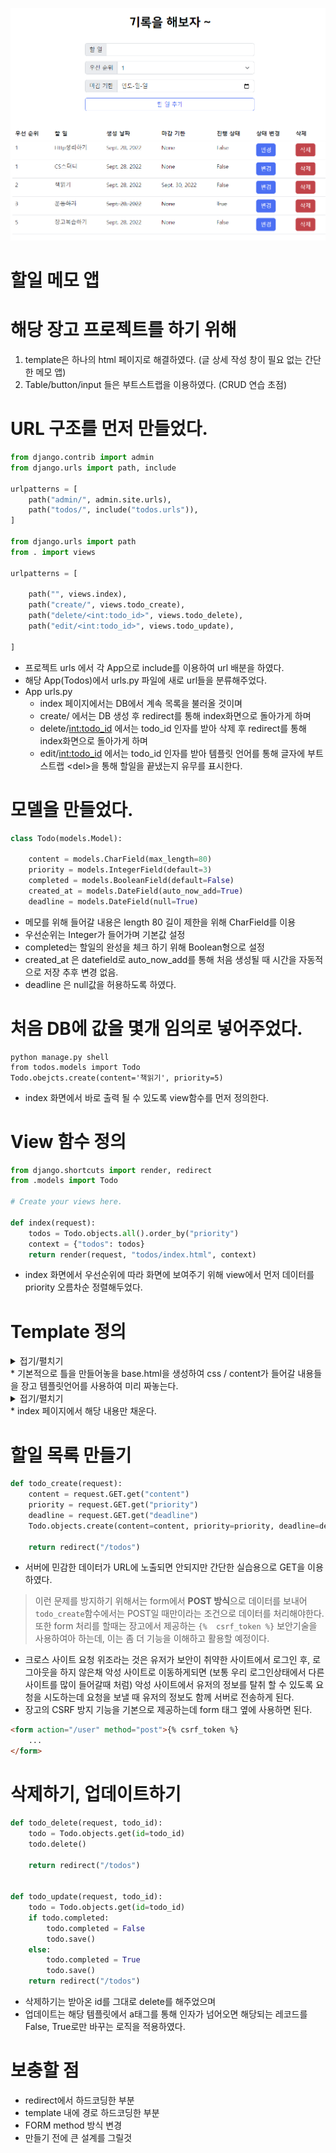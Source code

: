 ![스샷](../../screenshot/%ED%99%94%EB%A9%B4%20%EC%BA%A1%EC%B2%98%202022-09-28%20200655.png)

# 할일 메모 앱


# 해당 장고 프로젝트를 하기 위해
1.  template은 하나의 html 페이지로 해결하였다. (글 상세 작성 창이 필요 없는 간단한 메모 앱) 
2. Table/button/input 들은 부트스트랩을 이용하였다. (CRUD 연습 초점)

# URL 구조를 먼저 만들었다.
```python
from django.contrib import admin
from django.urls import path, include

urlpatterns = [
    path("admin/", admin.site.urls),
    path("todos/", include("todos.urls")),
]

from django.urls import path
from . import views

urlpatterns = [

    path("", views.index),
    path("create/", views.todo_create),
    path("delete/<int:todo_id>", views.todo_delete),
    path("edit/<int:todo_id>", views.todo_update),

]
```
* 프로젝트 urls 에서 각 App으로 include를 이용하여 url 배분을 하였다.
* 해당 App(Todos)에서 urls.py 파일에 새로 url들을 분류해주었다.
* App urls.py
    * index 페이지에서는 DB에서 계속 목록을 불러올 것이며
    * create/ 에서는 DB 생성 후 redirect를 통해 index화면으로 돌아가게 하며
    * delete/<int:todo_id> 에서는 todo_id 인자를 받아 삭제 후 redirect를 통해 index화면으로 돌아가게 하며
    * edit/<int:todo_id> 에서는 todo_id 인자를 받아 템플릿 언어를 통해 글자에 부트스트랩 \<del>을 통해 할일을 끝냈는지 유무를 표시한다.

# 모델을 만들었다.
```python
class Todo(models.Model):

    content = models.CharField(max_length=80)
    priority = models.IntegerField(default=3)
    completed = models.BooleanField(default=False)
    created_at = models.DateField(auto_now_add=True)
    deadline = models.DateField(null=True)
```

* 메모를 위해 들어갈 내용은 length 80 길이 제한을 위해 CharField를 이용
* 우선순위는 Integer가 들어가며 기본값 설정
* completed는 할일의 완성을 체크 하기 위해 Boolean형으로 설정
* created_at 은 datefield로 auto_now_add를 통해 처음 생성될 때 시간을 자동적으로 저장 추후 변경 없음.
* deadline 은 null값을 허용하도록 하였다.

# 처음 DB에 값을 몇개 임의로 넣어주었다.
```shell
python manage.py shell
from todos.models import Todo
Todo.obejcts.create(content='책읽기', priority=5)
```
* index 화면에서 바로 출력 될 수 있도록 view함수를 먼저 정의한다.

# View 함수 정의
```python
from django.shortcuts import render, redirect
from .models import Todo
 
# Create your views here.
  
def index(request):
    todos = Todo.objects.all().order_by("priority")
    context = {"todos": todos}
    return render(request, "todos/index.html", context)
```
* index 화면에서 우선순위에 따라 화면에 보여주기 위해 view에서 먼저 데이터를 priority 오름차순 정렬해두었다.

# Template 정의

<details>
<summary>접기/펼치기</summary>

```html
{% load static %}

<!DOCTYPE html>

<html lang="en">


<head>
  <meta charset="UTF-8">
  <meta http-equiv="X-UA-Compatible" content="IE=edge">
  <meta name="viewport" content="width=device-width, initial-scale=1.0">
  <link rel="stylesheet" href="{% static 'todos/css/styles.css' %}">
  <title>오늘의 할일</title>

  <!--부트스트랩 먹일곳-->
  {% block css %}
  {% endblock css %}
</head>
  
<body>
  <h1>기록을 해보자 ~</h1>

  <!--할일/우선순위/마감기한 입력할곳-->
  <div class="create_content">
    {% block create_content %}
    {% endblock create_content %}
  </div>
 
  <!--본문 내용 할일 리스트 나올곳-->
  <div class="content">
    {% block content %}
    {% endblock content %}
  </div>
</body>
</html>
```

</details>
* 기본적으로 틀을 만들어놓을 base.html을 생성하여 css / content가 들어갈 내용들을 장고 템플릿언어를 사용하여 미리 짜놓는다. 

<details>
<summary>접기/펼치기</summary>

```html
{% extends './base.html' %}
  
<!--나중에 따로 부트스트랩 적용할 것-->
{% block css %}
<link href="https://cdn.jsdelivr.net/npm/bootstrap@5.2.1/dist/css/bootstrap.min.css" rel="stylesheet"
  integrity="sha384-iYQeCzEYFbKjA/T2uDLTpkwGzCiq6soy8tYaI1GyVh/UjpbCx/TYkiZhlZB6+fzT" crossorigin="anonymous">
<script src="https://cdn.jsdelivr.net/npm/bootstrap@5.2.1/dist/js/bootstrap.bundle.min.js"
  integrity="sha384-u1OknCvxWvY5kfmNBILK2hRnQC3Pr17a+RTT6rIHI7NnikvbZlHgTPOOmMi466C8" crossorigin="anonymous"></script>
{% endblock css %}

{% block create_content %}
<div>
  <form action="create/">
    <div class="input-group mb-3">
      <span class="input-group-text" id="basic-addon1">할 일</span>
      <input type="text" name="content" class="form-control">
    </div>
    <div class="input-group mb-3">
      <span class="input-group-text" id="basic-addon1">우선 순위</span>
      <select name="priority" class="form-select">
        <optgroup label="우선순위">
          <option value="1">1</option>
          <option value="2">2</option>
          <option value="3">3</option>
          <option value="4">4</option>
          <option value="5">5</option>
        </optgroup>
      </select>
    </div>
    <div class="input-group mb-3">
      <span class="input-group-text" id="basic-addon1">마감 기한</span>
      <input type="date" name="deadline" class="form-control">
    </div>
    <div class="d-grid gap-2">
      <button type="submit" class="btn btn-outline-primary">할 일 추가</button>
    </div>
  </form>

  
</div>
{% endblock create_content %}
{% block content %}

<div>
  <table class="table my-5">
    <thead>
      <tr>
        <th scope="col">우선 순위</th>
        <th scope="col">할 일</th>
        <th scope="col">생성 날짜</th>
        <th scope="col">마감 기한</th>
        <th scope="col">진행 상태</th>
        <th scope="col">상태 변경</th>
        <th scope="col">삭제</th>
      </tr>
    </thead>
    <tbody>
      {% for todo in todos %}
      {% if todo.completed %}
      <tr>
        <td><del>{{todo.priority}}</del></td>
        <td><del>{{todo.content}}</del></td>
        <td><del>{{todo.created_at}}</del></td>
        <td><del>{{todo.deadline}}</del></td>
        <td><del>{{todo.completed}}</del></td>
        <td><a href="edit/{{todo.id}}"><button type="button" class="btn btn-primary">변경</button></a></td>
        <td><a href="delete/{{todo.id}}"><button type="button" class="btn btn-danger">삭제</button></a></td>
      </tr>
      {% else %}
      <tr>
        <td>{{todo.priority}}</td>
        <td>{{todo.content}}</td>
        <td>{{todo.created_at}}</td>
        <td>{{todo.deadline}}</td>
        <td>{{todo.completed}}</td>
        <td><a href="edit/{{todo.id}}"><button type="button" class="btn btn-primary">변경</button></a></td>
        <td><a href="delete/{{todo.id}}"><button type="button" class="btn btn-danger">삭제</button></a></td>
      </tr>
      {% endif %}
      {% endfor %}
  </table>
</div>
{% endblock content %}
```

</details>
* index 페이지에서 해당 내용만 채운다.

# 할일 목록 만들기
```python
def todo_create(request):
    content = request.GET.get("content")
    priority = request.GET.get("priority")
    deadline = request.GET.get("deadline")
    Todo.objects.create(content=content, priority=priority, deadline=deadline)

    return redirect("/todos")
```
* 서버에 민감한 데이터가 URL에 노출되면 안되지만 간단한 실습용으로 GET을 이용하였다. 
> 이런 문제를 방지하기 위해서는 form에서 **POST 방식**으로 데이터를 보내어 `todo_create`함수에서는 POST일 때만이라는 조건으로 데이터를 처리해야한다. 
> 또한 form 처리를 할때는 장고에서 제공하는 `{%  csrf_token %}` 보안기술을 사용하여아 하는데, 이는 좀 더 기능을 이해하고 활용할 예정이다.

* 크로스 사이트 요청 위조라는 것은 유저가 보안이 취약한 사이트에서 로그인 후, 로그아웃을 하지 않은채 악성 사이트로 이동하게되면 (보통 우리 로그인상태에서 다른 사이트를 많이 들어갈때 처럼) 악성 사이트에서 유저의 정보를 탈취 할 수 있도록 요청을 시도하는데 요청을 보낼 때 유저의 정보도 함께 서버로 전송하게 된다.
* 장고의 CSRF 방지 기능을 기본으로 제공하는데 form 태그 옆에 사용하면 된다.
```html
<form action="/user" method="post">{% csrf_token %}
    ...
</form>
```
# 삭제하기, 업데이트하기
```python
def todo_delete(request, todo_id):
    todo = Todo.objects.get(id=todo_id)
    todo.delete()

    return redirect("/todos")

    
def todo_update(request, todo_id):
    todo = Todo.objects.get(id=todo_id)
    if todo.completed:
        todo.completed = False
        todo.save()
    else:
        todo.completed = True
        todo.save()
    return redirect("/todos")
```

* 삭제하기는 받아온 id를 그대로 delete를 해주었으며
* 업데이트는 해당 템플릿에서 a태그를 통해 인자가 넘어오면 해당되는 레코드를 False, True로만 바꾸는 로직을 적용하였다.


# 보충할 점
* redirect에서 하드코딩한 부분
* template 내에 경로 하드코딩한 부분
* FORM method 방식 변경
* 만들기 전에 큰 설계를 그릴것
